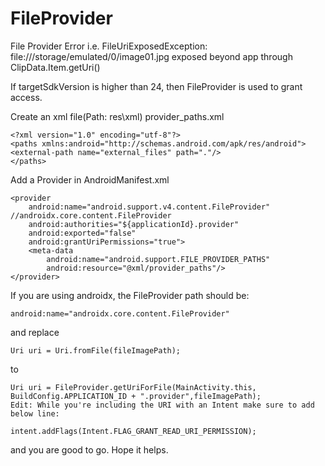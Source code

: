 # FileProvider
File Provider Error 
i.e. FileUriExposedException: file:///storage/emulated/0/image01.jpg exposed beyond app through ClipData.Item.getUri()


If targetSdkVersion is higher than 24, then FileProvider is used to grant access.

Create an xml file(Path: res\xml) provider_paths.xml

    <?xml version="1.0" encoding="utf-8"?>
    <paths xmlns:android="http://schemas.android.com/apk/res/android">
    <external-path name="external_files" path="."/>
    </paths>


Add a Provider in AndroidManifest.xml

    <provider
        android:name="android.support.v4.content.FileProvider" //androidx.core.content.FileProvider
        android:authorities="${applicationId}.provider"
        android:exported="false"
        android:grantUriPermissions="true">
        <meta-data
            android:name="android.support.FILE_PROVIDER_PATHS"
            android:resource="@xml/provider_paths"/>
    </provider>
If you are using androidx, the FileProvider path should be:

    android:name="androidx.core.content.FileProvider"
and replace

    Uri uri = Uri.fromFile(fileImagePath);
to

    Uri uri = FileProvider.getUriForFile(MainActivity.this, BuildConfig.APPLICATION_ID + ".provider",fileImagePath);
    Edit: While you're including the URI with an Intent make sure to add below line:

    intent.addFlags(Intent.FLAG_GRANT_READ_URI_PERMISSION);
and you are good to go. Hope it helps.
